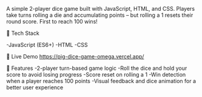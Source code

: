 
A simple 2-player dice game built with JavaScript, HTML, and CSS. Players take turns rolling a die and accumulating points – but rolling a 1 resets their round score. First to reach 100 wins!

🔧 Tech Stack

-JavaScript (ES6+)
-HTML
-CSS

🚀 Live Demo
https://pig-dice-game-omega.vercel.app/

📂 Features
-2-player turn-based game logic
-Roll the dice and hold your score to avoid losing progress
-Score reset on rolling a 1
-Win detection when a player reaches 100 points
-Visual feedback and dice animation for a better user experience
